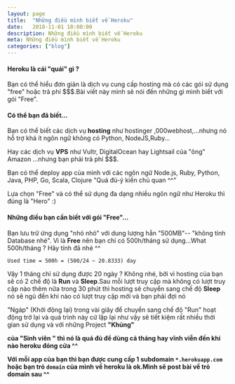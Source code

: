 ```yaml
---
layout: page
title:  "Những điều mình biết về Heroku"
date:   2018-11-01 10:00:00
description: Những điều mình biết về Heroku
meta: Những điều mình biết về Heroku
categories: ["blog"]
---
```

<h4> Heroku là cái "quái" gì ?</h4>
<p>Bạn có thể hiểu đơn giản là dịch vụ cung cấp hosting mà có các gói sử dụng "free" hoặc trả phí $$$.Bài viết
này mình sẽ nói đến những gì mình biết với gói "Free".<p>
<h4>Có thể bạn đã biết... </h4>
<p>Bạn có thể biết các dịch vụ <b>hosting</b> như hostinger ,000webhost,...nhưng nó hỗ trợ khá ít ngôn ngữ không có Python, NodeJS,Ruby...</p>
<p>Hay các dịch vụ <b>VPS</b> như Vultr, DigitalOcean hay Lightsail của "ông" Amazon ...nhưng bạn phải trả phí $$$.</p>
<p>Bạn có thể deploy app của mình với các ngôn ngữ Node.js, Ruby, Python, Java, PHP, Go, Scala, Clojure "Quá đủ-ý kiến chủ quan ^^"</p>
<p>Lựa chọn "Free" và có thể sử dụng đa dạng nhiều ngôn ngữ như Heroku thì đúng là "Hero" :)</p>
<h4>Những điều bạn cần biết với gói "Free"...</h4>
<p>Bạn lưu trữ ứng dụng "nhỏ nhỏ" với dung lượng hẳn "500MB"-- "không tính Database nhé".
Vì là <b>Free</b> nên bạn chỉ có 500h/tháng sử dụng...What 500h/tháng ? Hãy tính đã nhé ^^ </p>
<code>Used time = 500h = (500/24 ~ 20.8333) day</code>
<p> Vậy 1 tháng chỉ sử dụng được 20 ngày ? Không nhé, bởi vì hosting của bạn sẽ có 2 chế độ là <b>Run</b> và <b>Sleep</b>.Sau mỗi lượt truy cập mà không có lượt truy cập nào thêm nữa trong 30 phút thì hosting sẽ chuyển sang chế độ <b>Sleep</b> nó sẽ ngủ đến khi nào có lượt truy cập mới và bạn phải đợi nó <p>"Ngáp"</b> (Khởi động lại) trong vài giây để chuyển sang chế độ "Run" hoạt động trở lại và quá trình này cứ lặp lại như vậy sẽ tiết kiệm rất nhiều thời gian sử dụng và với những Project <b>"Khủng"</p> của <b>"Sinh viên "</b> thì nó là quá đủ để dùng cả tháng hay vĩnh viễn đến khi nào heroku đóng cửa ^^
<p>Với mỗi app của bạn thì bạn được cung cấp 1 subdomain <code>*.herokuapp.com</code> hoặc bạn trỏ <code>domain</code> của mình về heroku là ok.Mình sẽ post bài về trỏ domain sau ^^</p>  